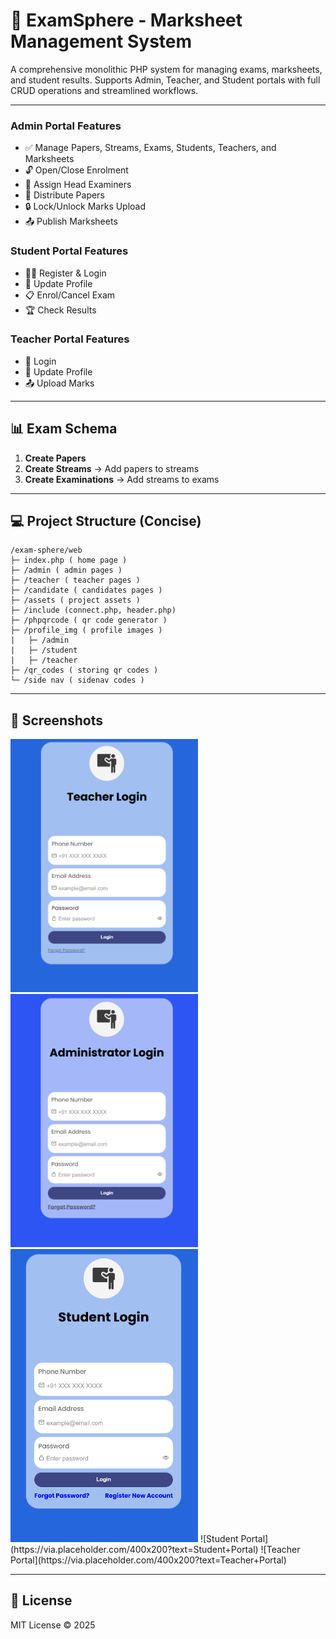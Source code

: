 # 📝 ExamSphere - Marksheet Management System

A comprehensive monolithic PHP system for managing exams, marksheets, and student results.
Supports Admin, Teacher, and Student portals with full CRUD operations and streamlined workflows.

---

### Admin Portal Features
* ✅ Manage Papers, Streams, Exams, Students, Teachers, and Marksheets
* 🔓 Open/Close Enrolment
* 🎯 Assign Head Examiners
* 📝 Distribute Papers
* 🔒 Lock/Unlock Marks Upload
* 📤 Publish Marksheets

### Student Portal Features 
* 🧑‍🎓 Register & Login
* 📝 Update Profile
* 📋 Enrol/Cancel Exam
* 🏆 Check Results

### Teacher Portal Features
* 🔑 Login
* 📝 Update Profile
* 📤 Upload Marks  

---

## 📊 Exam Schema

1. **Create Papers**
2. **Create Streams** → Add papers to streams
3. **Create Examinations** → Add streams to exams

---

## 💻 Project Structure (Concise)

```
/exam-sphere/web
├─ index.php ( home page )
├─ /admin ( admin pages )
├─ /teacher ( teacher pages )
├─ /candidate ( candidates pages )
├─ /assets ( project assets )
├─ /include (connect.php, header.php)
├─ /phpqrcode ( qr code generator )
├─ /profile_img ( profile images )
|   ├─ /admin
|   ├─ /student
|   ├─ /teacher
├─ /qr_codes ( storing qr codes )
└─ /side nav ( sidenav codes )
```

---

## 🌟 Screenshots

<img src="assets/login_teacher.png" width="300"/>
<img src="assets/login admin.png" width="300"/>
<img src="assets/login student.png" width="300"/>
![Student Portal](https://via.placeholder.com/400x200?text=Student+Portal)
![Teacher Portal](https://via.placeholder.com/400x200?text=Teacher+Portal)

---

## 📌 License

MIT License © 2025

